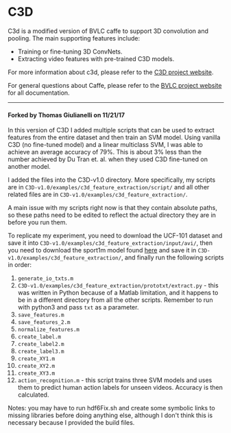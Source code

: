 # C3D

C3d is a modified version of BVLC caffe to support 3D convolution and pooling.
The main supporting features include:<br/>
- Training or fine-tuning 3D ConvNets.<br/>
- Extracting video features with pre-trained C3D models.<br/>

For more information about c3d, please refer to the [C3D project website](http://vlg.cs.dartmouth.edu/c3d).<br/>

For general questions about Caffe, please refer to the [BVLC project website](http://caffe.berkeleyvision.org) for all documentation.

----

#### Forked by Thomas Giulianelli on 11/21/17

In this version of C3D I added multiple scripts that can be used to extract features from the entire dataset and then train an SVM model. Using vanilla C3D (no fine-tuned model) and a linear multiclass SVM, I was able to achieve an average accuracy of 79%. This is about 3% less than the number achieved by Du Tran et. al. when they used C3D fine-tuned on another model. 

I added the files into the C3D-v1.0 directory. More specifically, my scripts are in `C3D-v1.0/examples/c3d_feature_extraction/script/` and all other related files are in `C3D-v1.0/examples/c3d_feature_extraction/`.

A main issue with my scripts right now is that they contain absolute paths, so these paths need to be edited to reflect the actual directory they are in before you run them.

To replicate my experiment, you need to download the UCF-101 dataset and save it into `C3D-v1.0/examples/c3d_feature_extraction/input/avi/`, then you need to download the sport1m model found [here](https://www.dropbox.com/s/vr8ckp0pxgbldhs/conv3d_deepnetA_sport1m_iter_1900000?dl=0) and save it in `C3D-v1.0/examples/c3d_feature_extraction/`, and finally run the following scripts in order:
1. `generate_io_txts.m`
2. `C3D-v1.0/examples/c3d_feature_extraction/prototxt/extract.py` - this was written in Python because of a Matlab limitation, and it happens to be in a different directory from all the other scripts. Remember to run with python3 and pass `txt` as a parameter.
3. `save_features.m`
4. `save_features_2.m`
5. `normalize_features.m`
6. `create_label.m`
7. `create_label2.m`
8. `create_label3.m`
9. `create_XY1.m`
10. `create_XY2.m`
11. `create_XY3.m`
12. `action_recognition.m` - this script trains three SVM models and uses them to predict human action labels for unseen videos. Accuracy is then calculated.

Notes: you may have to run hdf6Fix.sh and create some symbolic links to missing libraries before doing anything else, although I don't think this is necessary because I provided the build files.

